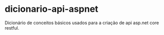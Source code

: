 # dicionario-api-aspnet
Dicionário de conceitos básicos usados para a criação de api asp.net core restful.
